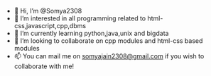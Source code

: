 - 👋 Hi, I’m @Somya2308
- 👀 I’m interested in all programming related to html-css,javascript,cpp,dbms
- 🌱 I’m currently learning python,java,unix and bigdata
- 💞️ I’m looking to collaborate on cpp modules and html-css based modules
- 📫 You can mail me on somyajain2308@gmail.com if you wish to collaborate with me!

<!---
Somya2308/Somya2308 is a ✨ special ✨ repository because its `README.md` (this file) appears on your GitHub profile.
You can click the Preview link to take a look at your changes.
--->

